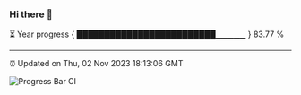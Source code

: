 ### Hi there 👋

⏳ Year progress { █████████████████████████▁▁▁▁▁ } 83.77 %

---

⏰ Updated on Thu, 02 Nov 2023 18:13:06 GMT

![Progress Bar CI](https://github.com/liununu/liununu/workflows/Progress%20Bar%20CI/badge.svg)
